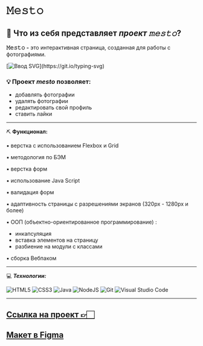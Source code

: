 # __𝙼𝚎𝚜𝚝𝚘__

## :file_folder: Что из себя представляет *проект 𝚖𝚎𝚜𝚝𝚘*?

__𝙼𝚎𝚜𝚝𝚘__ __-__ это интерактивная страница, созданная для работы с фотографиями.
  
[![Ввод SVG](https://readme-typing-svg.demolab.com/?lines=Какова+функциональность+проекта+?)](https://git.io/typing-svg)
### :bulb: Проект *mesto* позволяет:
- добавлять фотографии
- удалять фотографии
- редактировать свой профиль
- ставить лайки 
___
⛏️ __Функционал:__

▪ верстка с использованием Flexbox и Grid

▪ методология по БЭМ

▪ верстка форм

▪ использование Java Script

▪ валидация форм

▪ адаптивность страницы с разрешениями экранов (320px - 1280px и более)

▪ ООП (объектно-ориентированное программирование) :
  - инкапсуляция
  - вставка элементов на страницу
  - разбиение на модули с классами
  
▪ сборка Вебпаком
___
:computer: ___Технологии:___

![HTML5](https://img.shields.io/badge/html5-%23E34F26.svg?style=for-the-badge&logo=html5&logoColor=white)
![CSS3](https://img.shields.io/badge/css3-%231572B6.svg?style=for-the-badge&logo=css3&logoColor=white)
![Java](https://img.shields.io/badge/Java-ED8B00?style=for-the-badge&logo=openjdk&logoColor=white)
![NodeJS](https://img.shields.io/badge/node.js-6DA55F?style=for-the-badge&logo=node.js&logoColor=white)
![Git](https://img.shields.io/badge/git-%23F05033.svg?style=for-the-badge&logo=git&logoColor=white)
![Visual Studio Code](https://img.shields.io/badge/Visual%20Studio%20Code-0078d7.svg?style=for-the-badge&logo=visual-studio-code&logoColor=white)

___
## [Ссылка на проект 👉🏻](https://sofiafrikina.github.io/mesto/index.html)

## [Макет в Figma](https://www.figma.com/file/2cn9N9jSkmxD84oJik7xL7/JavaScript.-Sprint-4?node-id=0%3A1)
